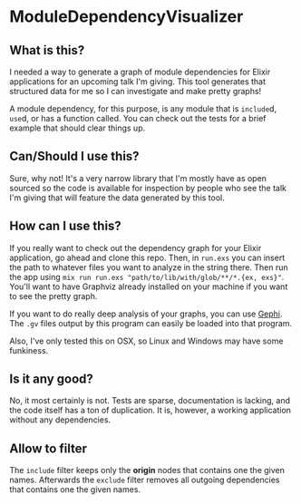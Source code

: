 # ModuleDependencyVisualizer

## What is this?

I needed a way to generate a graph of module dependencies for Elixir
applications for an upcoming talk I'm giving. This tool generates that
structured data for me so I can investigate and make pretty graphs!

A module dependency, for this purpose, is any module that is `include`d, `use`d,
or has a function called. You can check out the tests for a brief example that
should clear things up.

## Can/Should I use this?

Sure, why not! It's a very narrow library that I'm mostly have as open sourced
so the code is available for inspection by people who see the talk I'm giving
that will feature the data generated by this tool.

## How can I use this?

If you really want to check out the dependency graph for your Elixir
application, go ahead and clone this repo. Then, in `run.exs` you can insert the
path to whatever files you want to analyze in the string there. Then run the app
using `mix run run.exs "path/to/lib/with/glob/**/*.{ex, exs}"`. You'll want to
have Graphviz already installed on your machine if you want to see the pretty
graph.

If you want to do really deep analysis of your graphs, you can use
[Gephi](https://gephi.org/). The `.gv` files output by this program can easily
be loaded into that program.

Also, I've only tested this on OSX, so Linux and Windows may have some
funkiness.

## Is it any good?

No, it most certainly is not. Tests are sparse, documentation is lacking, and
the code itself has a ton of duplication. It is, however, a working application
without any dependencies.

## Allow to filter

The `include` filter keeps only the __origin__ nodes that contains one the given
names. Afterwards the `exclude` filter removes all outgoing dependencies that
contains one the given names.
